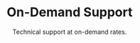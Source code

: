 ---
sort_key: 1
layout: "category"
title: "On-Demand Support"
heading: "On-Demand Support"
subtitle: "Technical support at on-demand rates."
---